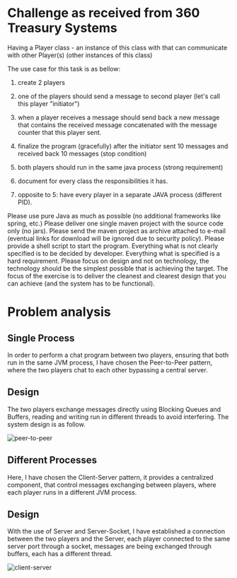 # Challenge as received from 360 Treasury Systems

Having a Player class - an instance of this class with that can communicate with other Player(s) (other instances of this class)

The use case for this task is as bellow:

1. create 2 players

2. one of the players should send a message to second player (let's call this player "initiator")

3. when a player receives a message should send back a new message that contains the received message concatenated with the message counter that this player sent.

4. finalize the program (gracefully) after the initiator sent 10 messages and received back 10 messages (stop condition)

5. both players should run in the same java process (strong requirement)

6. document for every class the responsibilities it has.

7. opposite to 5: have every player in a separate JAVA process (different PID).

Please use pure Java as much as possible (no additional frameworks like spring, etc.)
Please deliver one single maven project with the source code only (no jars). Please send the maven project as archive attached to e-mail (eventual links for download will be ignored due to security policy).
Please provide a shell script to start the program.
Everything what is not clearly specified is to be decided by developer. Everything what is specified is a hard requirement.
Please focus on design and not on technology, the technology should be the simplest possible that is achieving the target.
The focus of the exercise is to deliver the cleanest and clearest design that you can achieve (and the system has to be functional).

# Problem analysis

## Single Process 

In order to perform a chat program between two players, ensuring that both run in the same JVM process, I 
have chosen the Peer-to-Peer pattern, where the two players chat to each other bypassing a central server. 

## Design 
The two players exchange messages directly using Blocking Queues and Buffers, reading and writing run in 
different threads to avoid interfering. The system design is as follow.

![peer-to-peer](https://github.com/user-attachments/assets/395a4585-1c9d-46ec-a6fc-7bb01ea6f143)



## Different Processes 
Here, I have chosen the Client-Server pattern, it provides a centralized component, that control messages
exchanging between players, where each player runs in a different JVM process. 

## Design 
With the use of Server and Server-Socket, I have established a connection between the two players and the 
Server, each player connected to the same server port through a socket, messages are being exchanged 
through buffers, each has a different thread.

![client-server](https://github.com/user-attachments/assets/3f635797-a5e3-4c8c-bf29-445b2c9a79ca)

